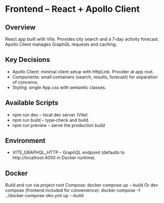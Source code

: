# Frontend – React + Apollo Client

## Overview
React app built with Vite. Provides city search and a 7‑day activity forecast. Apollo Client manages GraphQL requests and caching.

## Key Decisions
- Apollo Client: minimal client setup with HttpLink. Provider at app root.
- Components: small containers (search, results, forecast) for separation of concerns.
- Styling: single App.css with semantic classes.

## Available Scripts
- npm run dev – local dev server (Vite)
- npm run build – type‑check and build
- npm run preview – serve the production build

## Environment
- VITE_GRAPHQL_HTTP – GraphQL endpoint (defaults to http://localhost:4000 in Docker runtime).

## Docker
Build and run via project root Compose:
  docker compose up --build
Or dev compose (frontend included for convenience):
  docker compose -f ../docker-compose-dev.yml up --build
